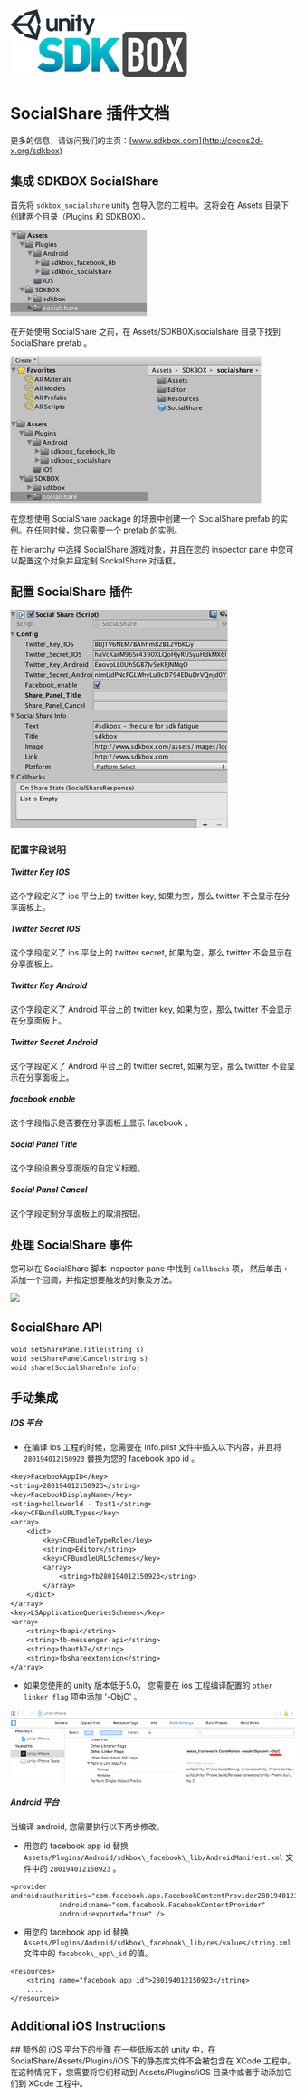 ![](SDKBOX_logo.png)


# SocialShare 插件文档

更多的信息，请访问我们的主页：[www.sdkbox.com](http://cocos2d-x.org/sdkbox)

## 集成 SDKBOX SocialShare

首先将 ```sdkbox_socialshare``` unity 包导入您的工程中。这将会在 Assets 目录下创建两个目录（Plugins 和 SDKBOX）。

![](socialshare_folder.jpg)

在开始使用 SocialShare 之前，在 Assets/SDKBOX/socialshare 目录下找到 SocialShare prefab 。

![](socialshare_folder_prelab.png)

在您想使用 SocialShare package 的场景中创建一个 SocialShare prefab 的实例。在任何时候，您只需要一个 prefab 的实例。

在 hierarchy 中选择 SocialShare 游戏对象，并且在您的 inspector pane 中您可以配置这个对象并且定制 SockalShare 对话框。

## 配置 SocialShare 插件

![](socialshare_config.png)

### 配置字段说明

##### Twitter Key IOS
这个字段定义了 ios 平台上的 twitter key, 如果为空，那么 twitter 不会显示在分享面板上。

##### Twitter Secret IOS
这个字段定义了 ios 平台上的 twitter secret, 如果为空，那么 twitter 不会显示在分享面板上。

##### Twitter Key Android
这个字段定义了 Android 平台上的 twitter key, 如果为空，那么 twitter 不会显示在分享面板上。

##### Twitter Secret Android
这个字段定义了 Android 平台上的 twitter secret, 如果为空，那么 twitter 不会显示在分享面板上。

##### facebook enable

这个字段指示是否要在分享面板上显示 facebook 。

##### Social Panel Title

这个字段设置分享面版的自定义标题。

##### Social Panel Cancel

这个字段定制分享面板上的取消按钮。

## 处理 SocialShare 事件

您可以在 SocialShare 脚本 inspector pane 中找到 ```Callbacks``` 项， 然后单击 ```+``` 添加一个回调，并指定想要触发的对象及方法。

![](callbacks.png)

## SocialShare API

```
void setSharePanelTitle(string s)
void setSharePanelCancel(string s)
void share(SocialShareInfo info)

```

## 手动集成

##### IOS 平台

- 在编译 ios 工程的时候，您需要在 info.plist 文件中插入以下内容，并且将 `280194012150923` 替换为您的 facebook app id 。


```
<key>FacebookAppID</key>
<string>280194012150923</string>
<key>FacebookDisplayName</key>
<string>helloworld - Test1</string>
<key>CFBundleURLTypes</key>
<array>
    <dict>
        <key>CFBundleTypeRole</key>
        <string>Editor</string>
        <key>CFBundleURLSchemes</key>
        <array>
            <string>fb280194012150923</string>
        </array>
    </dict>
</array>
<key>LSApplicationQueriesSchemes</key>
<array>
    <string>fbapi</string>
    <string>fb-messenger-api</string>
    <string>fbauth2</string>
    <string>fbshareextension</string>
</array>
```

- 如果您使用的 unity 版本低于5.0， 您需要在 ios 工程编译配置的 `other linker flag` 项中添加 '-ObjC' 。

![](socialshare_ios_project_setting.png)

##### Android 平台

当编译 android, 您需要执行以下两步修改。

- 用您的 facebook app id 替换 `Assets/Plugins/Android/sdkbox\_facebook\_lib/AndroidManifest.xml` 文件中的 `280194012150923` 。

```
<provider android:authorities="com.facebook.app.FacebookContentProvider280194012150923"
            android:name="com.facebook.FacebookContentProvider"
            android:exported="true" />
```

- 用您的 facebook app id 替换 `Assets/Plugins/Android/sdkbox\_facebook\_lib/res/values/string.xml` 文件中的 `facebook\_app\_id` 的值。

```
<resources>
    <string name="facebook_app_id">280194012150923</string>
    ....
</resources>
```

<h2>Additional iOS Instructions</h2>
## 额外的 iOS 平台下的步骤
在一些低版本的 unity 中，在 SocialShare/Assets/Plugins/iOS 下的静态库文件不会被包含在 XCode 工程中。在这种情况下，您需要将它们移动到 Assets/Plugins/iOS 目录中或者手动添加它们到 XCode 工程中。

